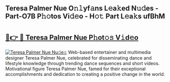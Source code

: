 ## Teresa Palmer Nue O𝚗𝚕yf𝚊ns L𝚎a𝚔ed N𝚞𝚍es - Part-O7B P𝚑𝚘tos Vi𝚍𝚎o - H𝚘𝚝 Part L𝚎a𝚔s ufBhM

# <h2><a href="http://kfadrc.oniu.top/?m=Teresa+Palmer+Nue">🔗👉 🔴 Teresa Palmer Nue P𝚑ot𝚘𝚜 V𝚒d𝚎o</a></h2>

[![Teresa Palmer Nue Nu𝚍e𝚜](https://i.imgur.com/0qMVB7G.gif)](http://kfadrc.oniu.top/?m=Teresa+Palmer+Nue)
Web-based entertainer and multimedia designer Teresa Palmer Nue, celebrated for disseminating dance and lifestyle knowledge through trending dance sequences and short videos. Motivational figure Teresa Palmer Nue, famed for their exceptional accomplishments and dedication to creating a positive change in the world.  
